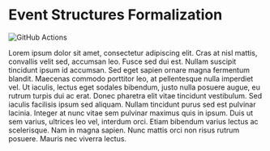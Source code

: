 # Event Structures Formalization

![GitHub Actions][github-actions-badge]

[github-actions-badge]: https://github.com/volodeyka/event-struct/workflows/CI/badge.svg

Lorem ipsum dolor sit amet, consectetur adipiscing elit. Cras at nisl mattis,
convallis velit sed, accumsan leo. Fusce sed dui est. Nullam suscipit tincidunt
ipsum id accumsan. Sed eget sapien ornare magna fermentum blandit. Maecenas
commodo porttitor leo, at pellentesque nulla imperdiet vel. Ut iaculis, lectus
eget sodales bibendum, justo nulla posuere augue, eu rutrum turpis dui ac erat.
Donec pharetra elit vitae tincidunt vestibulum. Sed iaculis facilisis ipsum sed
aliquam. Nullam tincidunt purus sed est pulvinar lacinia. Integer at nunc vitae
sem pulvinar maximus quis in ipsum. Duis ut sem varius, ultrices leo vel,
interdum orci. Etiam bibendum varius lectus ac scelerisque. Nam in magna sapien.
Nunc mattis orci non risus rutrum posuere. Mauris nec viverra lectus.

